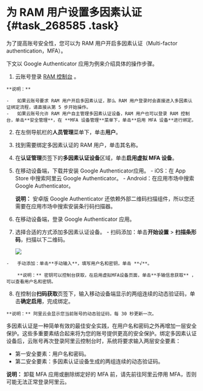 # 为 RAM 用户设置多因素认证 {#task_268585 .task}

为了提高账号安全性，您可以为 RAM 用户开启多因素认证（Multi-factor authentication，MFA）。

下文以 Google Authenticator 应用为例来介绍具体的操作步骤。

1.   云账号登录 [RAM 控制台](https://ram.console.aliyun.com/) 。 

    **说明：** 

    -   如果云账号要求 RAM 用户开启多因素认证，那么 RAM 用户登录时会直接进入多因素认证绑定流程，请直接从第 5 步开始操作。
    -   如果云账号允许 RAM 用户自主管理多因素认证设备，RAM 用户也可以登录 RAM 控制台，单击**安全管理**，在 **MFA 设备管理**菜单下，单击**启用 MFA 设备**进行绑定。
2.   在左侧导航栏的**人员管理**菜单下，单击**用户**。 
3.   找到需要绑定多因素认证的 RAM 用户，单击其名称。 
4.   在**认证管理**页签下的**多因素认证设备**区域，单击**启用虚拟 MFA 设备**。 
5.   在移动设备端，下载并安装 Google Authenticator应用。 
    -   iOS：在 App Store 中搜索阿里云 Google Authenticator。
    -   Android：在应用市场中搜索 Google Authenticator。

        **说明：** 安卓版 Google Authenticator 还依赖外部二维码扫描组件，所以您还需要在应用市场中搜索安装条行码扫描器。

6.   在移动设备端，登录 Google Authenticator 应用。 
7.   选择合适的方式添加多因素认证设备。 
    -   扫码添加：单击**开始设置** \> **扫描条形码**，扫描以下二维码。

        ![](http://static-aliyun-doc.oss-cn-hangzhou.aliyuncs.com/assets/img/221961/156155368747637_zh-CN.png)

    -   手动添加：单击**手动输入**，填写用户名和密钥，单击 **√**。

        **说明：** 密钥可以控制台获取，在启用虚拟MFA设备页面，单击**手输信息获取** ，可以查看用户名和密钥。

8.   在控制台**扫码获取**页签下，输入移动设备端显示的两组连续的动态验证码，单击**确定启用**，完成绑定。 

    **说明：** 阿里云会显示您当前账号的动态验证码，每 30 秒更新一次。


多因素认证是一种简单有效的最佳安全实践，在用户名和密码之外再增加一层安全保护。这些多重要素结合起来将为您的账号提供更高的安全保护。绑定多因素认证设备后，云账号再次登录阿里云控制台时，系统将要求输入两层安全要素：

-   第一安全要素：用户名和密码。
-   第二安全要素：多因素认证设备生成的两组连续的动态验证码。

**说明：** 卸载 MFA 应用或删除绑定好的 MFA 前，请先前往阿里云停用 MFA，否则可能无法正常登录阿里云。

